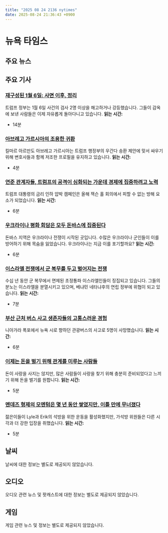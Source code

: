 ```yaml
---
title: "2025 08 24 2136 nytimes"
date: 2025-08-24 21:36:43 +0900
---
```


# 뉴욕 타임스
## 주요 뉴스

## 주요 기사

### [재구성된 1월 6일: 사면 이후, 정리](https://www.nytimes.com/2025/08/24/nyregion/january-6-capitol-riot-prosecutors.html)
트럼프 정부는 1월 6일 사건의 검사 2명 이상을 해고하거나 강등했습니다. 그들이 감옥에 보낸 사람들은 이제 자유롭게 돌아다니고 있습니다. **읽는 시간:**
* 14분

### [아브레고 가르시아의 조용한 귀환](https://www.nytimes.com/2025/08/23/us/kilmar-abrego-garcia-return-maryland.html)
킬마르 아르만도 아브레고 가르시아는 트럼프 행정부의 우간다 송환 제안에 맞서 싸우기 위해 변호사들과 함께 저조한 프로필을 유지하고 있습니다. **읽는 시간:**
* 4분

### [연준 관계자들, 트럼프의 공격이 심화되는 가운데 경제에 집중하려고 노력](https://www.nytimes.com/2025/08/23/business/powell-fed-trump-economy-jackson-hole.html)
트럼프 대통령의 금리 인하 압박 캠페인은 올해 잭슨 홀 회의에서 피할 수 없는 방해 요소가 되었습니다. **읽는 시간:**
* 6분

### [우크라이나 평화 회담은 모두 돈바스에 집중된다](https://www.nytimes.com/2025/08/24/world/europe/russia-ukraine-donbas-peace-talks-putin-trump-zelensky.html)
돈바스 지역은 우크라이나 전쟁이 시작된 곳입니다. 수많은 우크라이나 군인들이 이를 방어하기 위해 목숨을 잃었습니다. 우크라이나는 지금 이를 포기할까요? **읽는 시간:**
* 6분

### [이스라엘 전쟁에서 군 복무를 두고 벌어지는 전쟁](https://www.nytimes.com/2025/08/24/world/middleeast/israel-gaza-ultra-orthodox.html)
수십 년 동안 군 복무에서 면제된 초정통파 이스라엘인들이 징집되고 있습니다. 그들의 분노는 이스라엘을 분열시키고 있으며, 베냐민 네타냐후의 연립 정부에 위협이 되고 있습니다. **읽는 시간:**
* 7분

### [부산 근처 버스 사고 생존자들의 고통스러운 경험](https://www.nytimes.com/2025/08/23/nyregion/new-york-buffalo-bus-crash.html)
니아가라 폭포에서 뉴욕 시로 향하던 관광버스의 사고로 5명이 사망했습니다. **읽는 시간:**
* 6분

### [이제는 돈을 벌기 위해 관계를 미루는 사람들](https://www.nytimes.com/2025/08/24/business/income-dating-relationship.html)
돈이 사랑을 사지는 않지만, 많은 사람들이 사랑을 찾기 위해 충분히 준비되었다고 느끼기 위해 돈을 벌기를 원합니다. **읽는 시간:**
* 5분

### [멘데즈 형제의 모멘텀은 몇 년 동안 쌓였지만, 이틀 만에 무너졌다](https://www.nytimes.com/2025/08/23/arts/menendez-brothers-supporters-parole-denied.html)
젊은이들이 Lyle과 Erik의 석방을 위한 운동을 활성화했지만, 가석방 위원들은 다른 시각과 더 강한 입장을 취했습니다. **읽는 시간:**
* 5분

## 날씨
날씨에 대한 정보는 별도로 제공되지 않았습니다.

## 오디오
오디오 관련 뉴스 및 팟캐스트에 대한 정보는 별도로 제공되지 않았습니다.

## 게임
게임 관련 뉴스 및 정보는 별도로 제공되지 않았습니다.